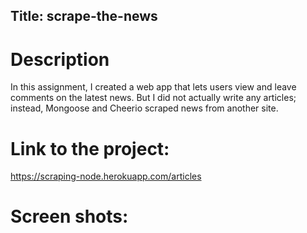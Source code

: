 ## Title:  scrape-the-news
# Description
In this assignment, I created a web app that lets users view and leave comments on the latest news. But I did not actually write any articles; instead, Mongoose and Cheerio scraped news from another site.

# Link to the project:
https://scraping-node.herokuapp.com/articles

# Screen shots:
